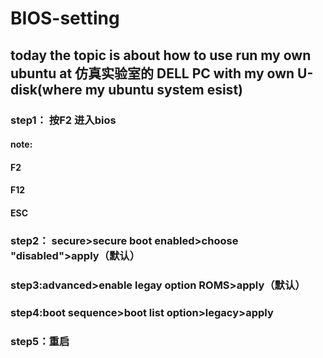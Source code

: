 # BIOS-setting
## today the topic is about how to use run my own ubuntu at 仿真实验室的 DELL PC with my own U-disk(where my ubuntu system esist)
### step1： 按F2 进入bios
#### note:
#### F2
#### F12
#### ESC

### step2： secure>secure boot enabled>choose "disabled">apply（默认）
### step3:advanced>enable legay option ROMS>apply（默认）
### step4:boot sequence>boot list option>legacy>apply
### step5：重启

